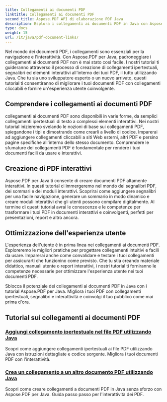 ```yaml
---
title: Collegamenti ai documenti PDF
linktitle: Collegamenti ai documenti PDF
second_title: Aspose.PDF API di elaborazione PDF Java
description: Esplora i collegamenti ai documenti PDF in Java con Aspose.PDF per tutorial Java. Crea collegamenti ipertestuali, segnalibri e PDF interattivi senza sforzo.
type: docs
weight: 15
url: /it/java/pdf-document-links/
---
```


Nel mondo dei documenti PDF, i collegamenti sono essenziali per la navigazione e l'interattività. Con Aspose.PDF per Java, padroneggiare i collegamenti ai documenti PDF non è mai stato così facile. I nostri tutorial ti guideranno attraverso il processo di creazione di collegamenti ipertestuali, segnalibri ed elementi interattivi all'interno dei tuoi PDF, il tutto utilizzando Java. Che tu sia uno sviluppatore esperto o un nuovo arrivato, questi tutorial ti consentiranno di migliorare i tuoi documenti PDF con collegamenti cliccabili e fornire un'esperienza utente coinvolgente.

## Comprendere i collegamenti ai documenti PDF

collegamenti ai documenti PDF sono disponibili in varie forme, da semplici collegamenti ipertestuali di testo a complessi elementi interattivi. Nei nostri tutorial inizieremo svelando le nozioni di base sui collegamenti PDF, spiegandone i tipi e dimostrando come crearli a livello di codice. Imparerai ad aggiungere collegamenti cliccabili a siti Web esterni, altri PDF e persino pagine specifiche all'interno dello stesso documento. Comprendere le sfumature dei collegamenti PDF è fondamentale per rendere i tuoi documenti facili da usare e interattivi.

## Creazione di PDF interattivi

Aspose.PDF per Java ti consente di creare documenti PDF altamente interattivi. In questi tutorial ci immergeremo nel mondo dei segnalibri PDF, dei sommari e dei moduli interattivi. Scoprirai come aggiungere segnalibri per una facile navigazione, generare un sommario in modo dinamico e creare moduli interattivi che gli utenti possono compilare digitalmente. Al termine di questi tutorial avrai le conoscenze e le competenze per trasformare i tuoi PDF in documenti interattivi e coinvolgenti, perfetti per presentazioni, report e altro ancora.

## Ottimizzazione dell'esperienza utente

L'esperienza dell'utente è in prima linea nei collegamenti ai documenti PDF. Esploreremo le migliori pratiche per progettare collegamenti intuitivi e facili da usare. Imparerai anche come convalidare e testare i tuoi collegamenti per assicurarti che funzionino come previsto. Che tu stia creando materiale didattico, manuali utente o report interattivi, i nostri tutorial ti forniranno le competenze necessarie per ottimizzare l'esperienza utente nei tuoi documenti PDF.

Sblocca il potenziale dei collegamenti ai documenti PDF in Java con i tutorial Aspose.PDF per Java. Migliora i tuoi PDF con collegamenti ipertestuali, segnalibri e interattività e coinvolgi il tuo pubblico come mai prima d'ora.

## Tutorial sui collegamenti ai documenti PDF
### [Aggiungi collegamento ipertestuale nel file PDF utilizzando Java](./add-hyperlink-in-pdf-file-using-java/)
Scopri come aggiungere collegamenti ipertestuali ai file PDF utilizzando Java con istruzioni dettagliate e codice sorgente. Migliora i tuoi documenti PDF con l'interattività.
### [Crea un collegamento a un altro documento PDF utilizzando Java](./create-a-link-to-another-pdf-document-using-java/)
Scopri come creare collegamenti a documenti PDF in Java senza sforzo con Aspose.PDF per Java. Guida passo passo per l'interattività dei PDF.